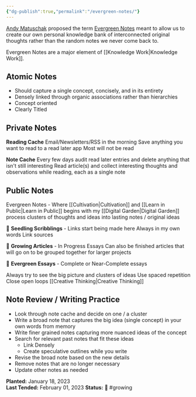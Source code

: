 ```yaml
---
{"dg-publish":true,"permalink":"/evergreen-notes/"}
---
```



[Andy Matuschak](https://andymatuschak.org/) proposed the term [Evergreen Notes](https://notes.andymatuschak.org/z4SDCZQeRo4xFEQ8H4qrSqd68ucpgE6LU155C) meant to allow us to create our own personal knowledge bank of interconnected original thoughts rather than the random notes we never come back to.

Evergreen Notes are a major element of [[Knowledge Work\|Knowledge Work]].

## Atomic Notes

- Should capture a single concept, concisely, and in its entirety
- Densely linked through organic associations rather than hierarchies
- Concept oriented
- Clearly Titled

## Private Notes

**Reading Cache**
Email/Newsletters/RSS in the morning
Save anything you want to read to a read later app
Most will not be read

**Note Cache**
Every few days audit read later entries and delete anything that isn't still interesting
Read article(s) and collect interesting thoughts and observations while reading, each as a single note

## Public Notes

Evergreen Notes - Where [[Cultivation\|Cultivation]] and [[Learn in Public\|Learn in Public]] begins with my [[Digital Garden\|Digital Garden]]
process clusters of thoughts and ideas into lasting notes / original ideas

🌱 **Seedling Scribblings** - Links start being made here
	Always in my own words
	Link sources

🌿 **Growing Articles** - In Progress Essays
	Can also be finished articles that will go on to be grouped together for larger projects

🌲 **Evergreen Essays** - Complete or Near-Complete essays

Always try to see the big picture and clusters of ideas
Use spaced repetition
Close open loops
[[Creative Thinking\|Creative Thinking]]

## Note Review / Writing Practice

- Look through note cache and decide on one / a cluster
- Write a broad note that captures the big idea (single concept) in your own words from memory
- Write finer grained notes capturing more nuanced ideas of the concept
- Search for relevant past notes that fit these ideas
	- Link Densely
	- Create speculative outlines while you write
- Revise the broad note based on the new details
- Remove notes that are no longer necessary
- Update other notes as needed

**Planted:** January 18, 2023  
**Last Tended:** February 01, 2023
**Status:** 🌿 #growing 